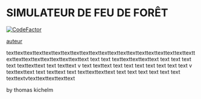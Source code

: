 # SIMULATEUR DE FEU DE FORÊT

[![CodeFactor](https://www.codefactor.io/repository/github/thomas-kichelm/simulateur-feu-de-foret/badge)](https://www.codefactor.io/repository/github/thomas-kichelm/simulateur-feu-de-foret)

<a href="#auteur">auteur</a>

texttexttexttexttexttexttexttexttexttexttexttexttexttexttexttexttexttexttexttexttexttexttexttexttexttexttexttexttext
text
text
texttexttexttexttext
text
text
text
text
texttexttext
text
texttext
v
text
texttext
text
text
text
text
text
text
text
v
texttexttext
text
texttext
text
texttexttexttext
text
text
text
text
text
text
texttextvtexttexttexttexttext
<p id="auteur">by thomas kichelm</p>
